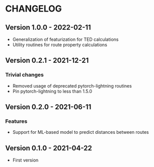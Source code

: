 # CHANGELOG

## Version 1.0.0 - 2022-02-11

- Generalization of featurization for TED calculations
- Utility routines for route property calculations

## Version 0.2.1 - 2021-12-21

### Trivial changes

- Removed usage of deprecated pytorch-lightning routines
- Pin pytorch-lightning to less than 1.5.0

## Version 0.2.0 - 2021-06-11


### Features

- Support for ML-based model to predict distances between routes

## Version 0.1.0 - 2021-04-22 

- First version